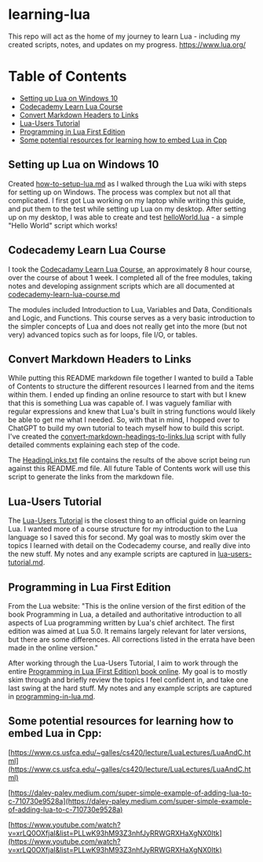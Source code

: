 # learning-lua
This repo will act as the home of my journey to learn Lua - including my created scripts, notes, and updates on my progress.
https://www.lua.org/

# Table of Contents

*  [Setting up Lua on Windows 10](#setting-up-lua-on-windows-10)
*  [Codecademy Learn Lua Course](#codecademy-learn-lua-course)
*  [Convert Markdown Headers to Links](#convert-markdown-headers-to-links)
*  [Lua-Users Tutorial](#lua-users-tutorial)
*  [Programming in Lua First Edition](#programming-in-lua-first-edition)
*  [Some potential resources for learning how to embed Lua in Cpp](#some-potential-resources-for-learning-how-to-embed-lua-in-cpp)

## Setting up Lua on Windows 10

Created [how-to-setup-lua.md](https://github.com/julch94/learning-lua/blob/main/how-to-setup-lua.md) as I walked through the Lua wiki with steps for setting up on Windows. The process was complex but not all that complicated. I first got Lua working on my laptop while writing this guide, and put them to the test while setting up Lua on my desktop. After setting up on my desktop, I was able to create and test [helloWorld.lua](https://github.com/julch94/learning-lua/blob/main/helloWorld.lua) - a simple "Hello World" script which works! 

## Codecademy Learn Lua Course

I took the [Codecadamy Learn Lua Course](https://www.codecademy.com/learn/learn-lua), an approximately 8 hour course, over the course of about 1 week. I completed all of the free modules, taking notes and developing assignment scripts which are all documented at [codecademy-learn-lua-course.md](https://github.com/julch94/learning-lua/blob/main/codecademy-learn-lua-course.md)

The modules included Introduction to Lua, Variables and Data, Conditionals and Logic, and Functions. This course serves as a very basic introduction to the simpler concepts of Lua and does not really get into the more (but not very) advanced topics such as  for loops, file I/O, or tables.

## Convert Markdown Headers to Links

While putting this README markdown file together I wanted to build a Table of Contents to structure the different resources I learned from and the items within them. I ended up finding an online resource to start with but I knew that this is something Lua was capable of. I was vaguely familiar with regular expressions and knew that Lua's built in string functions would likely be able to get me what I needed. So, with that in mind, I hopped over to ChatGPT to build my own tutorial to teach myself how to build this script. I've created the [convert-markdown-headings-to-links.lua](https://github.com/julch94/learning-lua/blob/main/convert-markdown-headings-to-links.lua) script with fully detailed comments explaining each step of the code.

The [HeadingLinks.txt](https://github.com/julch94/learning-lua/blob/main/HeadingLinks.txt) file contains the results of the above script being run against this README.md file. All future Table of Contents work will use this script to generate the links from the markdown file.

## Lua-Users Tutorial

The [Lua-Users Tutorial](http://lua-users.org/wiki/TutorialDirectory) is the closest thing to an official guide on learning Lua. I wanted more of a course structure for my introduction to the Lua language so I saved this for second. My goal was to mostly skim over the topics I learned with detail on the Codecademy course, and really dive into the new stuff. My notes and any example scripts are captured in [lua-users-tutorial.md](https://github.com/julch94/learning-lua/blob/main/lua-users-tutorial.md).

## Programming in Lua First Edition

From the Lua website: "This is the online version of the first edition of the book Programming in Lua, a detailed and authoritative introduction to all aspects of Lua programming written by Lua's chief architect. The first edition was aimed at Lua 5.0. It remains largely relevant for later versions, but there are some differences. All corrections listed in the errata have been made in the online version."

After working through the Lua-Users Tutorial, I aim to work through the entire [Programming in Lua (First Edition) book online](https://www.lua.org/pil/contents.html). My goal is to mostly skim through and briefly review the topics I feel confident in, and take one last swing at the hard stuff. My notes and any example scripts are captured in [programming-in-lua.md](https://github.com/julch94/learning-lua/blob/main/programming-in-lua.md).

## Some potential resources for learning how to embed Lua in Cpp:

[https://www.cs.usfca.edu/~galles/cs420/lecture/LuaLectures/LuaAndC.html](https://www.cs.usfca.edu/~galles/cs420/lecture/LuaLectures/LuaAndC.html)

[https://daley-paley.medium.com/super-simple-example-of-adding-lua-to-c-710730e9528a](https://daley-paley.medium.com/super-simple-example-of-adding-lua-to-c-710730e9528a)

[https://www.youtube.com/watch?v=xrLQ0OXfjaI&list=PLLwK93hM93Z3nhfJyRRWGRXHaXgNX0Itk](https://www.youtube.com/watch?v=xrLQ0OXfjaI&list=PLLwK93hM93Z3nhfJyRRWGRXHaXgNX0Itk)
